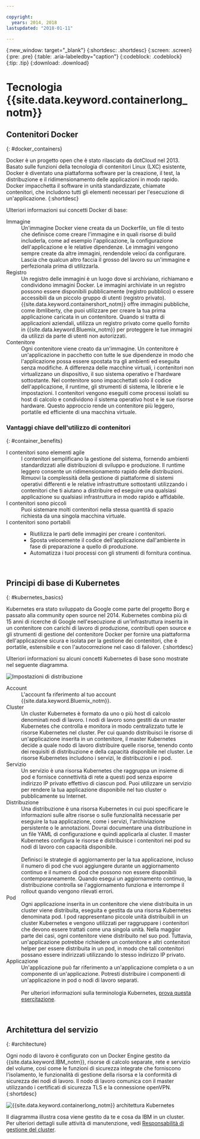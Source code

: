 ```yaml
---

copyright:
  years: 2014, 2018
lastupdated: "2018-01-11"

---
```


{:new_window: target="_blank"}
{:shortdesc: .shortdesc}
{:screen: .screen}
{:pre: .pre}
{:table: .aria-labeledby="caption"}
{:codeblock: .codeblock}
{:tip: .tip}
{:download: .download}

# Tecnologia {{site.data.keyword.containerlong_notm}} 

## Contenitori Docker
{: #docker_containers}

Docker è un progetto open che è stato rilasciato da dotCloud nel 2013. Basato sulle funzioni della tecnologia di contenitori Linux (LXC) esistente, Docker è diventato una piattaforma software per la creazione, il test, la distribuzione e il ridimensionamento delle applicazioni in modo rapido. Docker impacchetta il software in unità standardizzate, chiamate contenitori, che includono tutti gli elementi necessari per l'esecuzione di un'applicazione.
{:shortdesc}

Ulteriori informazioni sui concetti Docker di base:

<dl>
<dt>Immagine</dt>
<dd>Un'immagine Docker viene creata da un Dockerfile, un file di testo che definisce come creare l'immagine e in quali risorse di build includerla, come ad esempio l'applicazione, la configurazione dell'applicazione e le relative dipendenze. Le immagini vengono sempre create da altre immagini, rendendole veloci da configurare. Lascia che qualcun altro faccia il grosso del lavoro su un'immagine e perfezionala prima di utilizzarla. </dd>
<dt>Registro</dt>
<dd>Un registro delle immagini è un luogo dove si archiviano, richiamano e condividono immagini Docker. Le immagini archiviate in un registro possono essere disponibili pubblicamente (registro pubblico)
o essere accessibili da un piccolo gruppo di utenti (registro privato). {{site.data.keyword.containershort_notm}} offre immagini pubbliche, come ibmliberty, che puoi utilizzare per creare la tua prima applicazione caricata in un contenitore. Quando si tratta di applicazioni aziendali, utilizza un registro privato come quello fornito in {{site.data.keyword.Bluemix_notm}} per proteggere le tue immagini da utilizzi da parte di utenti non autorizzati.
</dd>
<dt>Contenitore</dt>
<dd>Ogni contenitore viene creato da un'immagine. Un contenitore è un'applicazione in pacchetto con tutte le sue dipendenze in modo che l'applicazione possa essere spostata tra gli ambienti ed eseguita senza modifiche. A differenza delle macchine virtuali, i contenitori non virtualizzano un dispositivo, il suo sistema operativo e l'hardware sottostante. Nel contenitore sono impacchettati solo il codice dell'applicazione, il runtime, gli strumenti di sistema, le librerie e le impostazioni. I contenitori vengono eseguiti come processi isolati su host di calcolo e condividono il sistema operativo host e le sue risorse hardware. Questo approccio rende un contenitore più leggero, portatile ed efficiente di una macchina virtuale.</dd>
</dl>

### Vantaggi chiave dell'utilizzo di contenitori
{: #container_benefits}

<dl>
<dt>I contenitori sono elementi agile</dt>
<dd>I contenitori semplificano la gestione del sistema, fornendo
ambienti standardizzati alle distribuzioni di sviluppo e produzione. Il runtime leggero consente un ridimensionamento rapido delle distribuzioni. Rimuovi la complessità della gestione di piattaforme di sistemi operativi differenti e le relative infrastrutture sottostanti utilizzando i contenitori che ti aiutano a distribuire ed eseguire una qualsiasi applicazione su qualsiasi infrastruttura in modo rapido e affidabile.</dd>
<dt>I contenitori sono piccoli</dt>
<dd>Puoi sistemare molti contenitori nella stessa quantità di spazio richiesta da una singola macchina virtuale. </dd>
<dt>I contenitori sono portabili</dt>
<dd><ul>
  <li>Riutilizza le parti delle immagini per creare i contenitori. </li>
  <li>Sposta velocemente il codice dell'applicazione dall'ambiente in fase di preparazione a quello di produzione.</li>
  <li>Automatizza i tuoi processi con gli strumenti di fornitura continua. </li> </ul></dd>
</dl>


<br />


## Principi di base di Kubernetes
{: #kubernetes_basics}

Kubernetes era stato sviluppato da Google come parte del progetto Borg e passato alla community
open source nel 2014. Kubernetes combina più di 15 anni di ricerche di Google nell'esecuzione
di un'infrastruttura inserita in un contenitore con carichi di lavoro di produzione, contributi open source e gli strumenti di gestione del contenitore Docker
per fornire una piattaforma dell'applicazione sicura e isolata per la gestione dei contenitori, che è portatile,
estensibile e con l'autocorrezione nel caso di failover. {:shortdesc}

Ulteriori informazioni su alcuni concetti Kubernetes di base sono mostrate nel seguente diagramma.

![Impostazioni di distribuzione](images/cs_app_tutorial_components1.png)

<dl>
<dt>Account</dt>
<dd>L'account fa riferimento al tuo account {{site.data.keyword.Bluemix_notm}}.</dd>

<dt>Cluster</dt>
<dd>Un cluster Kubernetes è formato da uno o più host di calcolo denominati
nodi di lavoro. I nodi di lavoro sono gestiti da un master Kubernetes che controlla e monitora in modo centralizzato tutte le risorse Kubernetes
nel cluster. Per cui quando distribuisci le risorse di un'applicazione inserita in un contenitore, il master Kubernetes decide a quale nodo di lavoro distribuire quelle risorse,
tenendo conto dei requisiti di distribuzione e della capacità disponibile nel cluster. Le risorse Kubernetes includono i servizi, le distribuzioni e i pod.</dd>

<dt>Servizio</dt>
<dd>Un servizio è una risorsa Kubernetes che raggruppa un insieme di pod e fornisce connettività di rete a questi pod senza esporre indirizzo IP privato effettivo di ciascun pod. Puoi utilizzare un servizio per rendere la tua applicazione disponibile nel tuo cluster o pubblicamente su Internet.
</dd>

<dt>Distribuzione</dt>
<dd>Una distribuzione è una risorsa Kubernetes in cui puoi specificare le informazioni sulle altre risorse o sulle funzionalità necessarie per eseguire la tua applicazione,
come i servizi, l'archiviazione persistente o le annotazioni. Dovrai documentare una distribuzione in un file YAML di configurazione e quindi applicarla al cluster. Il master Kubernetes configura le risorse e distribuisce i contenitori nei pod su nodi di lavoro con capacità disponibile.
</br></br>
Definisci le strategie di aggiornamento per la tua applicazione, incluso il numero di pod che vuoi aggiungere durante un aggiornamento continuo e il numero di pod che possono non essere disponibili contemporaneamente. Quando esegui un aggiornamento continuo, la distribuzione controlla se l'aggiornamento funziona e interrompe il rollout quando vengono rilevati errori.</dd>

<dt>Pod</dt>
<dd>Ogni applicazione inserita in un contenitore che viene distribuita in un cluster viene distribuita, eseguita e gestita da una risorsa Kubernetes denominata pod. I pod rappresentano piccole unità distribuibili in un cluster Kubernetes e vengono utilizzati per raggruppare i contenitori che devono essere trattati come una singola unità. Nella maggior parte dei casi, ogni contenitore viene distribuito nel suo pod.  Tuttavia, un'applicazione potrebbe richiedere un contenitore e altri contenitori helper per essere distribuita
in un pod, in modo che tali contenitori possano essere indirizzati utilizzando lo stesso indirizzo IP privato.</dd>

<dt>Applicazione</dt>
<dd>Un'applicazione può far riferimento a un'applicazione completa o a un componente di un'applicazione. Potresti distribuire i componenti di un'applicazione in pod o nodi di lavoro separati.
</br></br>
Per ulteriori informazioni sulla terminologia Kubernetes, <a href="cs_tutorials.html#cs_cluster_tutorial" target="_blank">prova questa esercitazione</a>.</dd>

</dl>

<br />


## Architettura del servizio
{: #architecture}

Ogni nodo di lavoro è configurato con un Docker Engine gestito da {{site.data.keyword.IBM_notm}}, risorse di calcolo separate,
rete e servizio del volume, così come le funzioni di sicurezza integrate che forniscono l'isolamento,
le funzionalità di gestione della risorsa e la conformità di sicurezza dei nodi di lavoro. Il nodo di lavoro comunica con il master
utilizzando i certificati di sicurezza TLS e la connessione openVPN.
{:shortdesc}

![{{site.data.keyword.containerlong_notm}} architettura Kubernetes](images/cs_org_ov.png)

Il diagramma illustra cosa viene gestito da te e cosa da IBM in un cluster. Per ulteriori dettagli sulle attività di manutenzione, vedi [Responsabilità di gestione del cluster](cs_why.html#responsibilities).

<br />

